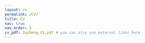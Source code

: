 ```yaml
---
layout: cv
permalink: /CV/
title: CV
nav: true
nav_order: 5
cv_pdf: Juzheng_CV.pdf # you can also use external links here
---
```

